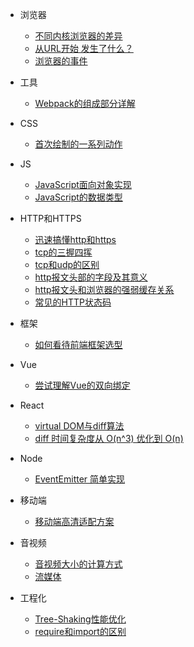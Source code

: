 <!--
 * @Author: your name
 * @Date: 2021-04-15 14:11:00
 * @LastEditTime: 2021-05-21 14:31:16
 * @LastEditors: Please set LastEditors
 * @Description: In User Settings Edit
 * @FilePath: /my-docs/docs/_sidebar.md
-->
- 浏览器
  - [不同内核浏览器的差异](4234234234.md)
  - [从URL开始 发生了什么？](92364928.md)
  - [浏览器的事件](6265435.md)

- 工具
  - [Webpack的组成部分详解](6958275945.md)
    
- CSS
  - [首次绘制的一系列动作](92645987593.md)

- JS
  - [JavaScript面向对象实现](7697492387.md)
  - [JavaScript的数据类型](309476933.md)

- HTTP和HTTPS
  - [迅速搞懂http和https](697023424.md)
  - [tcp的三握四挥](8623454.md)
  - [tcp和udp的区别](642073242.md)
  - [http报文头部的字段及其意义](46926484.md)
  - [http报文头和浏览器的强弱缓存关系](6047613.md)
  - [常见的HTTP状态码](380476924.md)

- 框架
  - [如何看待前端框架选型](81461207.md)

- Vue
  - [尝试理解Vue的双向绑定](11077628.md)

- React
  - [virtual DOM与diff算法](8943802.md)
  - [diff 时间复杂度从 O(n^3) 优化到 O(n) ](6406947234.md)

- Node
  - [EventEmitter 简单实现](96364926.md)

- 移动端
  - [移动端高清适配方案](103841964.md)

- 音视频
  - [音视频大小的计算方式](402742734.md)
  - [流媒体](962836925.md)

- 工程化
  - [Tree-Shaking性能优化](684647234.md)
  - [require和import的区别](7203470234.md)

